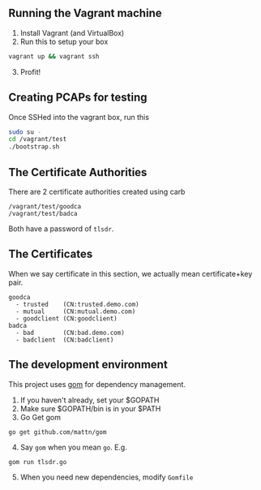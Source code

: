 Running the Vagrant machine
---

1. Install Vagrant (and VirtualBox)
2. Run this to setup your box
```bash
vagrant up && vagrant ssh
```
3. Profit!

Creating PCAPs for testing
---
Once SSHed into the vagrant box, run this

```bash
sudo su -
cd /vagrant/test
./bootstrap.sh
```

The Certificate Authorities
---
There are 2 certificate authorities created using carb

    /vagrant/test/goodca
    /vagrant/test/badca

Both have a password of `tlsdr`.

The Certificates
---
When we say certificate in this section, we actually mean certificate+key pair.

```
goodca
  - trusted    (CN:trusted.demo.com)
  - mutual     (CN:mutual.demo.com)
  - goodclient (CN:goodclient)
badca
  - bad        (CN:bad.demo.com)
  - badclient  (CN:badclient)
```

The development environment
---
This project uses [gom](https://github.com/mattn/gom) for dependency management.

1. If you haven't already, set your $GOPATH
2. Make sure $GOPATH/bin is in your $PATH
3. Go Get gom
```bash
go get github.com/mattn/gom
```
4. Say `gom` when you mean `go`. E.g.
```
gom run tlsdr.go
```
5. When you need new dependencies, modify `Gomfile`
